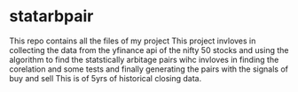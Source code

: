 # statarbpair
This repo contains all the files of my project 
This project invloves in collecting the data from the yfinance api of the nifty 50 stocks and using the algorithm to find the statstically arbitage pairs wihc invloves in finding the corelation and some tests and finally generating the pairs with the signals of buy and sell 
This is of 5yrs of historical closing data.
